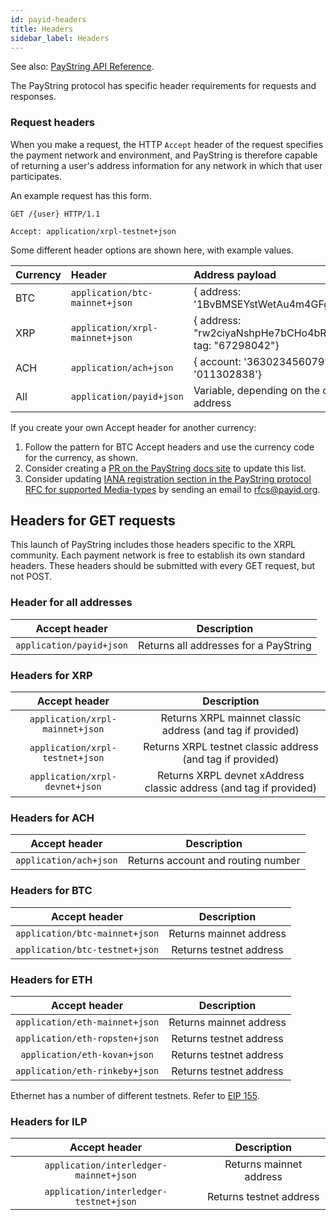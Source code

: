 ```yaml
---
id: payid-headers
title: Headers
sidebar_label: Headers
---
```


See also: [PayString API Reference](https://api.payid.org).

The PayString protocol has specific header requirements for requests and responses.

### Request headers

When you make a request, the HTTP `Accept` header of the request specifies the payment network and environment, and PayString is therefore capable of returning a user's address information for any network in which that user participates.

An example request has this form.

```HTTP
GET /{user} HTTP/1.1

Accept: application/xrpl-testnet+json
```

Some different header options are shown here, with example values.

| Currency | Header                          | Address payload                                                   |
| :------- | :------------------------------ | :---------------------------------------------------------------- |
| BTC      | `application/btc-mainnet+json`  | { address: '1BvBMSEYstWetAu4m4GFg7xJaNVN2' }                      |
| XRP      | `application/xrpl-mainnet+json` | { address: "rw2ciyaNshpHe7bCHo4bRWq6pqqynnWKQg", tag: "67298042"} |
| ACH      | `application/ach+json`          | { account: '363023456079',routing: '011302838'}                   |
| All      | `application/payid+json`        | Variable, depending on the contents of each address               |

If you create your own Accept header for another currency:

1. Follow the pattern for BTC Accept headers and use the currency code for the currency, as shown.
2. Consider creating a [PR on the PayString docs site](https://github.com/payid-org/payid-documentation) to update this list.
3. Consider updating [IANA registration section in the PayString protocol RFC for supported Media-types](https://github.com/payid-org/rfcs/blob/master/dist/spec/payid-protocol.txt#L1162) by sending an email to <rfcs@payid.org>.

## Headers for GET requests

This launch of PayString includes those headers specific to the XRPL community. Each payment network is free to establish its own standard headers. These headers should be submitted with every GET request, but not POST.

### Header for all addresses

|      Accept header       |              Description              |
| :----------------------: | :-----------------------------------: |
| `application/payid+json` | Returns all addresses for a PayString |

### Headers for XRP

|          Accept header          |                            Description                             |
| :-----------------------------: | :----------------------------------------------------------------: |
| `application/xrpl-mainnet+json` |     Returns XRPL mainnet classic address (and tag if provided)     |
| `application/xrpl-testnet+json` |     Returns XRPL testnet classic address (and tag if provided)     |
| `application/xrpl-devnet+json`  | Returns XRPL devnet xAddress classic address (and tag if provided) |

### Headers for ACH

|     Accept header      |            Description             |
| :--------------------: | :--------------------------------: |
| `application/ach+json` | Returns account and routing number |

### Headers for BTC

|         Accept header          |       Description       |
| :----------------------------: | :---------------------: |
| `application/btc-mainnet+json` | Returns mainnet address |
| `application/btc-testnet+json` | Returns testnet address |

### Headers for ETH

|         Accept header          |       Description       |
| :----------------------------: | :---------------------: |
| `application/eth-mainnet+json` | Returns mainnet address |
| `application/eth-ropsten+json` | Returns testnet address |
|  `application/eth-kovan+json`  | Returns testnet address |
| `application/eth-rinkeby+json` | Returns testnet address |

Ethernet has a number of different testnets. Refer to [EIP 155](https://github.com/ethereum/EIPs/blob/master/EIPS/eip-155.md).

### Headers for ILP

|             Accept header              |       Description       |
| :------------------------------------: | :---------------------: |
| `application/interledger-mainnet+json` | Returns mainnet address |
| `application/interledger-testnet+json` | Returns testnet address |
